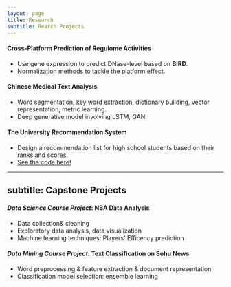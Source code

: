 ```yaml
---
layout: page
title: Research
subtitle: Rearch Projects
---
```


  
#### Cross-Platform Prediction of Regulome Activities
- Use gene expression to predict DNase-level based on **BIRD**. 
- Normalization methods to tackle the platform effect.

  
#### Chinese Medical Text Analysis
- Word segmentation, key word extraction, dictionary building, vector representation, metric learning.
- Deep generative model involving LSTM, GAN.
  
#### The University Recommendation System
- Design a recommendation list for high school students based on their ranks and scores.
- [See the code here!](https://bitbucket.org/stephlee3/2017-srt)

---
subtitle: Capstone Projects
---
#### _Data Science Course Project_: NBA Data Analysis
- Data collection& cleaning
- Exploratory data analysis, data visualization
- Machine learning techniques: Players' Efficency prediction

#### _Data Mining Course Project_: Text Classification on Sohu News
- Word preprocessing & feature extraction & document representation
- Classification model selection: ensemble learning
